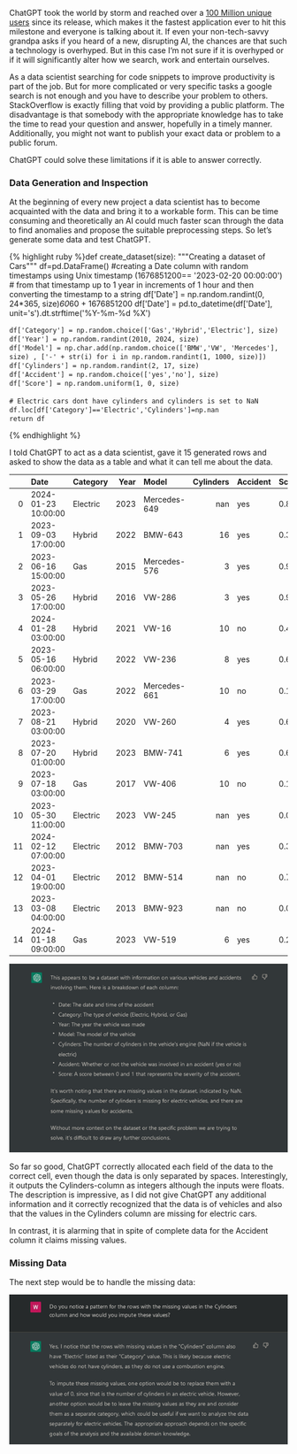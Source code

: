 ChatGPT took the world by storm and reached over a [100 Million unique users](https://www.reuters.com/technology/chatgpt-sets-record-fastest-growing-user-base-analyst-note-2023-02-01/) since its release, 
which makes it the fastest application ever to hit this milestone and everyone is talking about it. 
If even your non-tech-savvy grandpa asks if you heard of a new, disrupting AI, the chances are that such a technology is overhyped. 
But in this case I‘m not sure if it is overhyped or if it will significantly alter how we search, work and entertain ourselves.


As a data scientist searching for code snippets to improve productivity is part of the job. 
But for more complicated or very specific tasks a google search is not enough and you have to describe your problem to others. 
StackOverflow is exactly filling that void by providing a public platform. 
The disadvantage is that somebody with the appropriate knowledge has to take the time to read your question and answer, 
hopefully in a timely manner. Additionally, you might not want to publish your exact data or problem to a public forum.


ChatGPT could solve these limitations if it is able to answer correctly. 


### Data Generation and Inspection

At the beginning of every new project a data scientist has to become acquainted with the data and bring it to a workable form. 
This can be time consuming and theoretically an AI could much faster scan through the data to find anomalies and propose the suitable preprocessing steps.
So let’s generate some data and test ChatGPT.


{% highlight ruby %}def create_dataset(size):
    """Creating a dataset of Cars"""
    df=pd.DataFrame()
    #creating a Date column with random timestamps using Unix timestamp (1676851200== '2023-02-20 00:00:00')
    # from that timestamp up to 1 year in increments of 1 hour and then converting the timestamp to a string
    df['Date'] = np.random.randint(0, 24*365, size)*60*60 + 1676851200
    df['Date'] = pd.to_datetime(df['Date'], unit='s').dt.strftime('%Y-%m-%d %X')
    
    df['Category'] = np.random.choice(['Gas','Hybrid','Electric'], size)
    df['Year'] = np.random.randint(2010, 2024, size)
    df['Model'] = np.char.add(np.random.choice(['BMW','VW', 'Mercedes'], size) , ['-' + str(i) for i in np.random.randint(1, 1000, size)])
    df['Cylinders'] = np.random.randint(2, 17, size)
    df['Accident'] = np.random.choice(['yes','no'], size)
    df['Score'] = np.random.uniform(1, 0, size)
  
    # Electric cars dont have cylinders and cylinders is set to NaN
    df.loc[df['Category']=='Electric','Cylinders']=np.nan
    return df

{% endhighlight %}


I told ChatGPT to act as a data scientist, gave it 15 generated rows and asked to show the data as a table and what it can tell me about the data.

|    | Date                | Category | Year | Model         | Cylinders | Accident | Score    |
|---:|:--------------------|:---------|-----:|:--------------|----------:|:---------|:---------|
|  0 | 2024-01-23 10:00:00 | Electric | 2023 | Mercedes-649  | nan       | yes      | 0.841197 |
|  1 | 2023-09-03 17:00:00 | Hybrid   | 2022 | BMW-643       |        16 | yes      | 0.328648 |
|  2 | 2023-06-16 15:00:00 | Gas      | 2015 | Mercedes-576  |         3 | yes      | 0.976297 |
|  3 | 2023-05-26 17:00:00 | Hybrid   | 2016 | VW-286        |         3 | yes      | 0.93958  |
|  4 | 2024-01-28 03:00:00 | Hybrid   | 2021 | VW-16         |        10 | no       | 0.422429 |
|  5 | 2023-05-16 06:00:00 | Hybrid   | 2022 | VW-236        |         8 | yes      | 0.600904 |
|  6 | 2023-03-29 17:00:00 | Gas      | 2022 | Mercedes-661  |        10 | no       | 0.195019 |
|  7 | 2023-08-21 03:00:00 | Hybrid   | 2020 | VW-260        |         4 | yes      | 0.617065 |
|  8 | 2023-07-20 01:00:00 | Hybrid   | 2023 | BMW-741       |         6 | yes      | 0.660679 |
|  9 | 2023-07-18 03:00:00 | Gas      | 2017 | VW-406        |        10 | no       | 0.197118 |
| 10 | 2023-05-30 11:00:00 | Electric | 2023 | VW-245        | nan       | yes      | 0.046335 |
| 11 | 2024-02-12 07:00:00 | Electric | 2012 | BMW-703       | nan       | yes      | 0.310187 |
| 12 | 2023-04-01 19:00:00 | Electric | 2012 | BMW-514       | nan       | no       | 0.744327 |
| 13 | 2023-03-08 04:00:00 | Electric | 2013 | BMW-923       | nan       | no       | 0.042386 |
| 14 | 2024-01-18 09:00:00 | Gas      | 2023 | VW-519        |         6 | yes      | 0.292849 |


![Infos about Data](../assets/images/ChatGPT_1.png)


So far so good, ChatGPT correctly allocated each field of the data to the correct cell, even though the data is only separated by spaces. Interestingly, it outputs the Cylinders-column as integers although the inputs were floats.
The description is impressive, as I did not give ChatGPT any additional information and it correctly recognized that the data is of vehicles and also that the values in the Cylinders column are missing for electric cars. 


In contrast, it is alarming that in spite of complete data for the Accident column it claims missing values. 


### Missing Data

The next step would be to handle the missing data:

![Data Imputation](../assets/images/ChatGPT_2.png)

